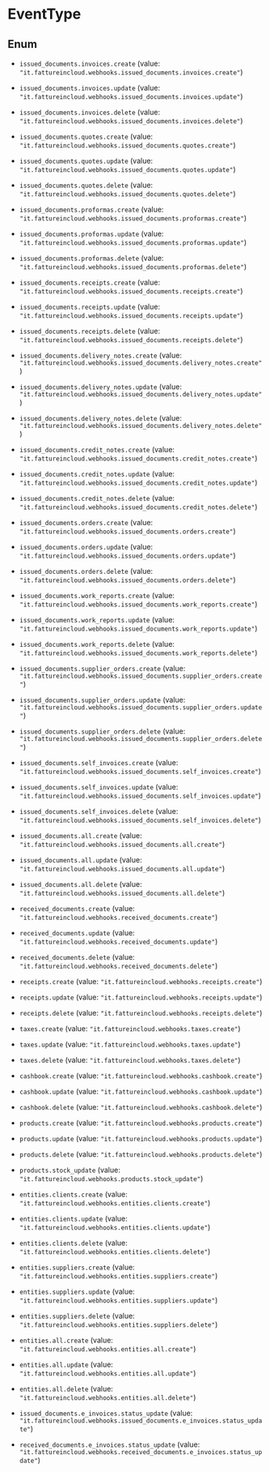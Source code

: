 # EventType

## Enum


* `issued_documents.invoices.create` (value: `"it.fattureincloud.webhooks.issued_documents.invoices.create"`)

* `issued_documents.invoices.update` (value: `"it.fattureincloud.webhooks.issued_documents.invoices.update"`)

* `issued_documents.invoices.delete` (value: `"it.fattureincloud.webhooks.issued_documents.invoices.delete"`)

* `issued_documents.quotes.create` (value: `"it.fattureincloud.webhooks.issued_documents.quotes.create"`)

* `issued_documents.quotes.update` (value: `"it.fattureincloud.webhooks.issued_documents.quotes.update"`)

* `issued_documents.quotes.delete` (value: `"it.fattureincloud.webhooks.issued_documents.quotes.delete"`)

* `issued_documents.proformas.create` (value: `"it.fattureincloud.webhooks.issued_documents.proformas.create"`)

* `issued_documents.proformas.update` (value: `"it.fattureincloud.webhooks.issued_documents.proformas.update"`)

* `issued_documents.proformas.delete` (value: `"it.fattureincloud.webhooks.issued_documents.proformas.delete"`)

* `issued_documents.receipts.create` (value: `"it.fattureincloud.webhooks.issued_documents.receipts.create"`)

* `issued_documents.receipts.update` (value: `"it.fattureincloud.webhooks.issued_documents.receipts.update"`)

* `issued_documents.receipts.delete` (value: `"it.fattureincloud.webhooks.issued_documents.receipts.delete"`)

* `issued_documents.delivery_notes.create` (value: `"it.fattureincloud.webhooks.issued_documents.delivery_notes.create"`)

* `issued_documents.delivery_notes.update` (value: `"it.fattureincloud.webhooks.issued_documents.delivery_notes.update"`)

* `issued_documents.delivery_notes.delete` (value: `"it.fattureincloud.webhooks.issued_documents.delivery_notes.delete"`)

* `issued_documents.credit_notes.create` (value: `"it.fattureincloud.webhooks.issued_documents.credit_notes.create"`)

* `issued_documents.credit_notes.update` (value: `"it.fattureincloud.webhooks.issued_documents.credit_notes.update"`)

* `issued_documents.credit_notes.delete` (value: `"it.fattureincloud.webhooks.issued_documents.credit_notes.delete"`)

* `issued_documents.orders.create` (value: `"it.fattureincloud.webhooks.issued_documents.orders.create"`)

* `issued_documents.orders.update` (value: `"it.fattureincloud.webhooks.issued_documents.orders.update"`)

* `issued_documents.orders.delete` (value: `"it.fattureincloud.webhooks.issued_documents.orders.delete"`)

* `issued_documents.work_reports.create` (value: `"it.fattureincloud.webhooks.issued_documents.work_reports.create"`)

* `issued_documents.work_reports.update` (value: `"it.fattureincloud.webhooks.issued_documents.work_reports.update"`)

* `issued_documents.work_reports.delete` (value: `"it.fattureincloud.webhooks.issued_documents.work_reports.delete"`)

* `issued_documents.supplier_orders.create` (value: `"it.fattureincloud.webhooks.issued_documents.supplier_orders.create"`)

* `issued_documents.supplier_orders.update` (value: `"it.fattureincloud.webhooks.issued_documents.supplier_orders.update"`)

* `issued_documents.supplier_orders.delete` (value: `"it.fattureincloud.webhooks.issued_documents.supplier_orders.delete"`)

* `issued_documents.self_invoices.create` (value: `"it.fattureincloud.webhooks.issued_documents.self_invoices.create"`)

* `issued_documents.self_invoices.update` (value: `"it.fattureincloud.webhooks.issued_documents.self_invoices.update"`)

* `issued_documents.self_invoices.delete` (value: `"it.fattureincloud.webhooks.issued_documents.self_invoices.delete"`)

* `issued_documents.all.create` (value: `"it.fattureincloud.webhooks.issued_documents.all.create"`)

* `issued_documents.all.update` (value: `"it.fattureincloud.webhooks.issued_documents.all.update"`)

* `issued_documents.all.delete` (value: `"it.fattureincloud.webhooks.issued_documents.all.delete"`)

* `received_documents.create` (value: `"it.fattureincloud.webhooks.received_documents.create"`)

* `received_documents.update` (value: `"it.fattureincloud.webhooks.received_documents.update"`)

* `received_documents.delete` (value: `"it.fattureincloud.webhooks.received_documents.delete"`)

* `receipts.create` (value: `"it.fattureincloud.webhooks.receipts.create"`)

* `receipts.update` (value: `"it.fattureincloud.webhooks.receipts.update"`)

* `receipts.delete` (value: `"it.fattureincloud.webhooks.receipts.delete"`)

* `taxes.create` (value: `"it.fattureincloud.webhooks.taxes.create"`)

* `taxes.update` (value: `"it.fattureincloud.webhooks.taxes.update"`)

* `taxes.delete` (value: `"it.fattureincloud.webhooks.taxes.delete"`)

* `cashbook.create` (value: `"it.fattureincloud.webhooks.cashbook.create"`)

* `cashbook.update` (value: `"it.fattureincloud.webhooks.cashbook.update"`)

* `cashbook.delete` (value: `"it.fattureincloud.webhooks.cashbook.delete"`)

* `products.create` (value: `"it.fattureincloud.webhooks.products.create"`)

* `products.update` (value: `"it.fattureincloud.webhooks.products.update"`)

* `products.delete` (value: `"it.fattureincloud.webhooks.products.delete"`)

* `products.stock_update` (value: `"it.fattureincloud.webhooks.products.stock_update"`)

* `entities.clients.create` (value: `"it.fattureincloud.webhooks.entities.clients.create"`)

* `entities.clients.update` (value: `"it.fattureincloud.webhooks.entities.clients.update"`)

* `entities.clients.delete` (value: `"it.fattureincloud.webhooks.entities.clients.delete"`)

* `entities.suppliers.create` (value: `"it.fattureincloud.webhooks.entities.suppliers.create"`)

* `entities.suppliers.update` (value: `"it.fattureincloud.webhooks.entities.suppliers.update"`)

* `entities.suppliers.delete` (value: `"it.fattureincloud.webhooks.entities.suppliers.delete"`)

* `entities.all.create` (value: `"it.fattureincloud.webhooks.entities.all.create"`)

* `entities.all.update` (value: `"it.fattureincloud.webhooks.entities.all.update"`)

* `entities.all.delete` (value: `"it.fattureincloud.webhooks.entities.all.delete"`)

* `issued_documents.e_invoices.status_update` (value: `"it.fattureincloud.webhooks.issued_documents.e_invoices.status_update"`)

* `received_documents.e_invoices.status_update` (value: `"it.fattureincloud.webhooks.received_documents.e_invoices.status_update"`)


